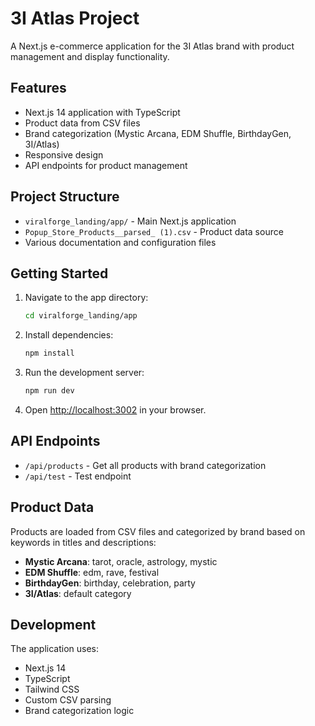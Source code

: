 # 3I Atlas Project

A Next.js e-commerce application for the 3I Atlas brand with product management and display functionality.

## Features

- Next.js 14 application with TypeScript
- Product data from CSV files
- Brand categorization (Mystic Arcana, EDM Shuffle, BirthdayGen, 3I/Atlas)
- Responsive design
- API endpoints for product management

## Project Structure

- `viralforge_landing/app/` - Main Next.js application
- `Popup_Store_Products__parsed_ (1).csv` - Product data source
- Various documentation and configuration files

## Getting Started

1. Navigate to the app directory:
   ```bash
   cd viralforge_landing/app
   ```

2. Install dependencies:
   ```bash
   npm install
   ```

3. Run the development server:
   ```bash
   npm run dev
   ```

4. Open [http://localhost:3002](http://localhost:3002) in your browser.

## API Endpoints

- `/api/products` - Get all products with brand categorization
- `/api/test` - Test endpoint

## Product Data

Products are loaded from CSV files and categorized by brand based on keywords in titles and descriptions:
- **Mystic Arcana**: tarot, oracle, astrology, mystic
- **EDM Shuffle**: edm, rave, festival
- **BirthdayGen**: birthday, celebration, party
- **3I/Atlas**: default category

## Development

The application uses:
- Next.js 14
- TypeScript
- Tailwind CSS
- Custom CSV parsing
- Brand categorization logic
